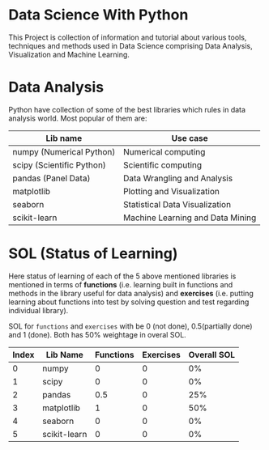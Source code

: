# Data Science With Python

This Project is collection of information and tutorial about various tools, techniques and methods used in Data Science comprising Data Analysis, Visualization and Machine Learning.

# Data Analysis

Python have collection of some of the best libraries which rules in data analysis world. Most popular of them are:

|Lib name| Use case|
|--------|---------|
|numpy (Numerical Python)| Numerical computing|
|scipy (Scientific Python)| Scientific computing|
|pandas (Panel Data)| Data Wrangling and Analysis|
|matplotlib| Plotting and Visualization|
|seaborn| Statistical Data Visualization|
|scikit-learn| Machine Learning and Data Mining|


# SOL (Status of Learning)

Here status of learning of each of the 5 above mentioned libraries is mentioned in terms of **functions** (i.e. learning built in functions and methods in the library useful for data analysis) and **exercises** (i.e. putting learning about functions into test by solving question and test regarding individual library).

SOL for `functions` and `exercises` with be 0 (not done), 0.5(partially done) and 1 (done). Both has 50% weightage in overal SOL.

|Index |Lib Name| Functions | Exercises| Overall SOL|
|------|--------|-----------|----------|------------|
|0|numpy|0|0|0%|
|1|scipy|0|0|0%|
|2|pandas|0.5|0|25%|
|3|matplotlib|1|0|50%|
|4|seaborn|0|0|0%|
|5|scikit-learn|0|0|0%|